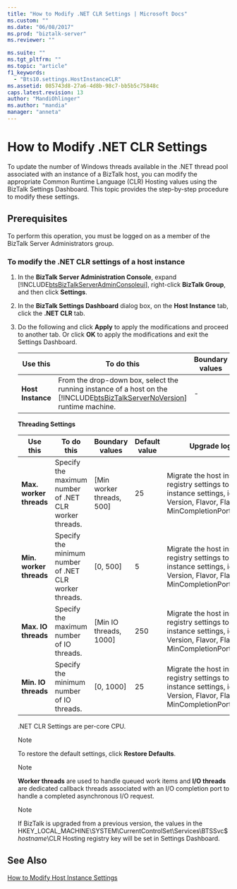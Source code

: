 ```yaml
---
title: "How to Modify .NET CLR Settings | Microsoft Docs"
ms.custom: ""
ms.date: "06/08/2017"
ms.prod: "biztalk-server"
ms.reviewer: ""

ms.suite: ""
ms.tgt_pltfrm: ""
ms.topic: "article"
f1_keywords: 
  - "Bts10.settings.HostInstanceCLR"
ms.assetid: 085743d8-27a6-4d8b-98c7-bb5b5c75848c
caps.latest.revision: 13
author: "MandiOhlinger"
ms.author: "mandia"
manager: "anneta"
---
```

# How to Modify .NET CLR Settings
To update the number of Windows threads available in the .NET thread pool associated with an instance of a BizTalk host, you can modify the appropriate Common Runtime Language (CLR) Hosting values using the BizTalk Settings Dashboard. This topic provides the step-by-step procedure to modify these settings.  

## Prerequisites  
 To perform this operation, you must be logged on as a member of the BizTalk Server Administrators group.  

### To modify the .NET CLR settings of a host instance  

1. In the **BizTalk Server Administration Console**, expand [!INCLUDE[btsBizTalkServerAdminConsoleui](../includes/btsbiztalkserveradminconsoleui-md.md)], right-click **BizTalk Group**, and then click **Settings**.  

2. In the **BizTalk Settings Dashboard** dialog box, on the **Host Instance** tab, click the **.NET CLR** tab.  

3. Do the following and click **Apply** to apply the modifications and proceed to another tab. Or click **OK** to apply the modifications and exit the Settings Dashboard.  


   |     Use this      |                                                                                To do this                                                                                | Boundary values | Default value | Upgrade logic |
   |-------------------|--------------------------------------------------------------------------------------------------------------------------------------------------------------------------|-----------------|---------------|---------------|
   | **Host Instance** | From the drop-down box, select the running instance of a host on the [!INCLUDE[btsBizTalkServerNoVersion](../includes/btsbiztalkservernoversion-md.md)] runtime machine. |        -        |       -       |       -       |

    **Threading Settings**  

   |Use this|To do this|Boundary values|Default value|Upgrade logic|  
   |--------------|----------------|---------------------|-------------------|-------------------|  
   |**Max. worker threads**|Specify the maximum number of .NET CLR worker threads.|[Min worker threads, 500]|25|Migrate the host instance registry settings to host instance settings, ignore Version, Flavor, Flags, and MinCompletionPortThreads.|  
   |**Min. worker threads**|Specify the minimum number of .NET CLR worker threads.|[0, 500]|5|Migrate the host instance registry settings to host instance settings, ignore Version, Flavor, Flags, and MinCompletionPortThreads.|  
   |**Max. IO threads**|Specify the maximum number of IO threads.|[Min IO threads, 1000]|250|Migrate the host instance registry settings to host instance settings, ignore Version, Flavor, Flags, and MinCompletionPortThreads.|  
   |**Min. IO threads**|Specify the minimum number of IO threads.|[0, 1000]|25|Migrate the host instance registry settings to host instance settings, ignore Version, Flavor, Flags, and MinCompletionPortThreads.|  

    .NET CLR Settings are per-core CPU.  

   > [!NOTE]
   >  To restore the default settings, click **Restore Defaults**.  

   > [!NOTE]
   >  **Worker threads** are used to handle queued work items and **I/O threads** are dedicated callback threads associated with an I/O completion port to handle a completed asynchronous I/O request.  

   > [!NOTE]
   >  If BizTalk is upgraded from a previous version, the values in the HKEY_LOCAL_MACHINE\SYSTEM\CurrentControlSet\Services\BTSSvc$*hostname*\CLR Hosting registry key will be set in Settings Dashboard.  

## See Also  
 [How to Modify Host Instance Settings](../core/how-to-modify-host-instance-settings.md)